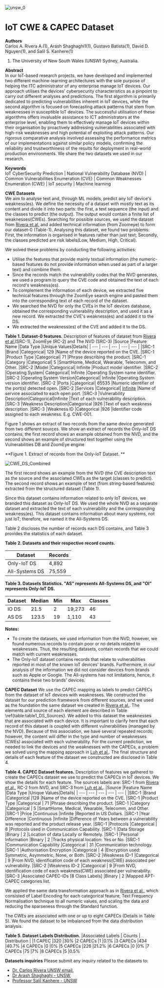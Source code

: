 ![unsw_0](https://user-images.githubusercontent.com/7439960/197022279-cfdf58ea-01ca-4c1e-854e-99776012a0bd.png) 
# IoT CWE & CAPEC Dataset


**Authors**  
  Carlos A. Rivera A.(1), Arash Shaghaghi1(1), Gustavo Batista(1), David D. Nguyen(1), and Salil S. Kanhere(1)  
   1. The University of New South Wales (UNSW) Sydney, Australia.  
  
  
**Abstract**  
In our IoT-based research projects, we have developed and implemented two different machine-learning architectures with the sole purpose of helping the ITC administrator of any enterprise manage IoT devices. Our approach utilises the devices' cybersecurity characteristics as a pinpoint to carry out different analyses and predictions. The first algorithm is primarily dedicated to predicting vulnerabilities inherent in IoT devices, while the second algorithm is focused on forecasting attack patterns that stem from weaknesses in susceptible IoT devices. The successful utilisation of these algorithms offers invaluable assistance to ICT administrators at the enterprise level, enabling them to effectively manage IoT devices within their organisation by proactively addressing vulnerabilities associated with high-risk weaknesses and high potential of exploiting attack patterns. Our rigorous comparative analysis involved assessing the performance metrics of our implementations against similar policy models, confirming the reliability and trustworthiness of the results for deployment in real-world production environments. We share the two datasets we used in our research.


**Keywords**  
IoT CyberSecurity Prediction | National Vulnerability Database (NVD) | Common Vulnerabilities Enumeration (CVE) | Common Weaknesses Enumeration (CWE) | IoT security | Machine learning


**CWE Datasets**  
We aim to analyse text and, through ML models, predict any IoT device's weakness(es). We define the necessity of a dataset with mostly text as its content and divide it into two parts: the first, a text sequence (the input) and the classes to predict (the output). The output would contain a finite list of weaknesses(CWEs). 
Searching for possible sources, we used the dataset from [Rivera et al.](https://doi.org/10.1007/978-3-030-94822-1\_7) and added technical information (from Zoomeye) to form our dataset-0 (Table-1). Analysing this dataset, we found two problems: First, the information is organised in features rather than just text; Secondly, the classes predicted are risk labels(Low, Medium, High, Critical). 

We solved these problems by conducting the following activities:
- Utilise the features that provide mainly textual information (the numeric-based features do not provide information when used as part of a larger text) and combine them. 
- Since the records match the vulnerability codes that the NVD generates, we used a program to query the CVE code and obtained the text of each record's weakness(es). 
- To complement the information of each device, we extracted five technical features through the ZoomEye search engine and pasted them into the corresponding text of each record of the dataset. 
- We searched the NVD for only the CVEs in the IoT devices database, obtained the corresponding vulnerability description, and used it as a new record. We extracted the CVE's weakness(es) and added it to the DS.
- We extracted the weakness(es) of the CVE and added it to the DS.



**Table 1. Dataset-0 features.**
Description of features of dataset from [Rivera et al.](https://doi.org/10.1007/978-3-030-94822-1\_7)(SRC-1), ZoomEye (RC-2) and The NVD (SRC-3)
|Source |Feature Name |Data Type |Unique Values|Details|
| --- | --- | --- | --- | --- |
|SRC-1  |Brand        |Categorical|            129     |Name of the device reported on the CVE.
|SRC-1  |Product Type |Categorical|             71     |Phrase describing the product.
|SRC-1  |Category     |Categorical|              5     |SmartHome, Medical, Wearable, Telecomm, and Other.
|SRC-2  |Model        |Categorical|            Infinite |Product model identifier.
|SRC-2  |Operating System|    Categorical|     Infinite |Operating System name identifier.
|SRC-2  |Operating System Version|Categorical| Infinite |Operating System version identifier.
|SRC-2  |Ports       |Categorical|             65535    |Numeric identifier of the port(s) detected open.
|SRC-2  |Services    |Categorical|             [Infinite](https://www.rfc-editor.org/rfc/rfc6335) |Name of service associated to each open port.
|SRC-3  |Vulnerability Description|Categorical|Infinite |Text of each vulnerability description.
|SRC-3  |Weakness Description|Categorical     |926       |Text of each weakness description.
|SRC-3  |Weakness ID   |Categorical           |926       |Identifier code assigned to each weakness. E.g. CWE-001. 



Figure 1 shows an extract of two records from the same device generated from two different sources. We show an extract of records the Only-IoT DS contains; the first record shows an example obtained
from the NVD, and the second shows an example of structured text together using the Vulnerabilities DB and ZoomEye engine

**Figure 1. Extract of records from the Only-IoT Dataset. **

![CWE_DS_Combined](https://user-images.githubusercontent.com/7439960/197088114-8f28bc4b-92f3-435a-a7be-819f75d2a1f2.png)


The first record shows an example from the NVD (the CVE description text as the source and the associated CWEs as the target (classes to predict). The second record shows an example of text (from string-based features) extracted from the structured dataset (Table 1).  

Since this dataset contains information related to only IoT devices, we branded this dataset as Only-IoT DS. We used the whole NVD as a separate dataset
and extracted the text of each vulnerability and the corresponding weakness(es). This dataset contains information about many systems, not just IoT; therefore, we named it
the All-Systems DS.

Table 2 discloses the number of records each DS contains, and Table 3 provides the statistics of each dataset.

**Table 2. Datasets and their respective record counts.**

|Dataset| Records | 
| --- | --- | 
|Only-IoT DS      |4,892        |
|All-Systems DS   |75,559        |


**Table 3. Datasets Statistics. "AS" represents All-Systems DS, and "OI" represents Only-IoT DS.**

|Dataset| Median | Min| Max | Classes|
| --- | --- | --- | --- | --- |
|IO DS |21.5    | 2| 19,273 | 46 |
|AS DS |123.5   |19|  1,110 | 43 |



**Notes:**

-	To create the datasets, we used information from the NVD, however, we found numerous records to contain poor or no details related to weaknesses. Thus, the resulting datasets, contain records that we could match with current weaknesses.  
-	The Only-IoT dataset contains records that relate to vulnerabilities reported in most of the known IoT devices' brands. Furthermore, in our analysis of the information we did not consider devices from brands such as Apple or Google. The All-systems has not limitations, hence, it contains these two brands' devices.



**CAPEC Dataset**
We use the CAPEC mapping as labels to predict CAPECs from the dataset of IoT devices with weaknesses. 
We constructed the dataset for our prediction framework from different sources, and we used as the foundation the same dataset we created in [Rivera et al.](https://doi.org/10.1007/978-3-030-94822-1\_7). The elements and source of each element are described in Table \ref{table:table1_DS_Sources}. We added to this dataset the weaknesses that are associated with each device. It is important to clarify here that each record of this dataset is coupled with different vulnerabilities (managed by the NVD). Because of this association, we have several repeated records; however, the content will differ in the type and number of weaknesses (CWEs) associated with each vulnerability. For the current prediction, we needed to link the devices and the weaknesses with the CAPECs, a problem we solved using the mapping approach in [Luh et al.](https://doi.org/10.1007/s11416-019-00342-x). The final structure and details of each feature of the dataset we constructed are disclosed in Table 4.


**Table 4. CAPEC Dataset features.**
Description of features we gathered to create the CAPECs dataset we use to predict the CAPECs in IoT devices. We show the details for each feature. The sources labels are: SRC-1 from [Rivera et al.](https://doi.org/10.1007/978-3-030-94822-1\_7), RC-2 from NVD, and SRC-3 from [Luh et al.](https://doi.org/10.1007/s11416-019-00342-x). 
|Source |Feature Name |Data Type |Unique Values|Details|
| --- | --- | --- | --- | --- |
|SRC-1 |Brand        |Categorical    |129      |Name of the device reported on the CVE.
|SRC-1 |Product Type |Categorical    | 71      |Phrase describing the product.
|SRC-1 |Category     |Categorical    |  5      |SmartHome, Medical, Wearable, Telecomm, and Other.
|SRC-1 |Price        |Continuous     |Infinite |Reported in US Dollars.
|SRC-1 |Year Difference |Continuous  |Infinite |Difference of Years between a vulnerability was reported and the product release year.
|SRC-1 |Protocols    |Categorical    |  8      |Protocols used in Communication Capability.
|SRC-1 |Data Storage |Binary         |  2      |Location of data Locally or Remotely.
|SRC-1 |Personal Information |Binary |  2      |Tracks physical location: Yes or No.
|SRC-1 |Communication Capability |Categorical  | 31 |Communication technology.
|SRC-1 |Authorisation Encryption |Categorical  |  4 |Encryption used: Symmetric, Asymmetric, None, or Both.
|SRC-2 |Weakness ID-1 |Categorical |  9        |From NVD, identification code of each weakness(CWE) associated per vulnerability.
|SRC-2 |Weakness ID-2 |Categorical |  9        |From NVD, identification code of each weakness(CWE) associated per vulnerability.
|SRC-3 |Associated CAPEC-IDs [8 Class Labels] |Binary |  2  |Mapped APT-CAPEC categories list.


We applied the same data transformation approach as in [Rivera et al.](https://doi.org/10.1007/978-3-030-94822-1\_7), which consisted of Label Encoding for each categorical feature, Text Frequency Normalisation technique to all numeric values, and scaling the data and reducing the sparseness through the Standard function.

The CWEs are associated with one or up to eight CAPECs (Details in Table 5). We found the dataset to be imbalanced from the data distribution analysis.

**Table 5. Dataset Labels Distribution.**
|Associated Labels | Counts  | Distribution |
|1 CAPEC  |320      |30%
|2 CAPECs |1        |0.1%
|3 CAPECs |434      |40.7%
|4 CAPECs |0        |0%
|5 CAPECs |226      |21.2%
|6 CAPECs |0        |0%
|7 CAPECs |75       |7%
|8 CAPECs |5        |0.5%


**Datasets inquiries**
Please submit any inquiry related to the datasets to:
- [Dr. Carlos Rivera UNSW email](mailto:c.rivera_alvarez@unswalumni.com),
- [Dr Arash Shaghaghi - UNSW](mailto:a.shaghaghi@unsw.edu.au), 
- [Professor Salil Kanhere - UNSW](mailto:salil.kanhere@unsw.edu.au)

